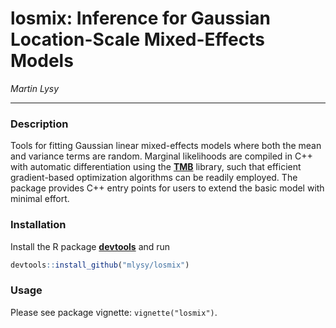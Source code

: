 # losmix: Inference for Gaussian Location-Scale Mixed-Effects Models

*Martin Lysy*

---

### Description

Tools for fitting Gaussian linear mixed-effects models where both the mean and variance terms are random.  Marginal likelihoods are compiled in C++ with automatic differentiation using the [**TMB**](https://github.com/kaskr/adcomp/wiki) library, such that efficient gradient-based optimization algorithms can be readily employed.  The package provides C++ entry points for users to extend the basic model with minimal effort.

### Installation

Install the R package [**devtools**](https://CRAN.R-project.org/package=devtools) and run
```r
devtools::install_github("mlysy/losmix")
```

### Usage

Please see package vignette: `vignette("losmix")`.
